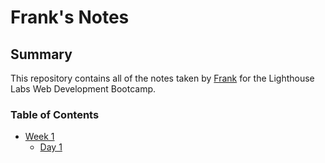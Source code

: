 # Frank's Notes
## Summary
This repository contains all of the notes taken by [Frank](https://github.com/FrankZou21) for the Lighthouse Labs Web Development Bootcamp.
### Table of Contents
* [Week 1](/Week_1)
  * [Day 1](/Week_1/Day_1)